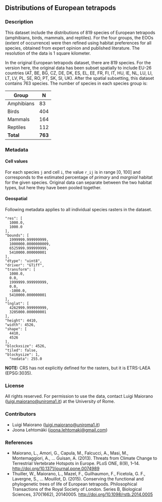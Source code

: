 ## Distributions of European tetrapods

### Description

This dataset include the distributions of 819 species of European tetrapods (amphibians, birds, mammals, and reptiles). For the four groups, the EOOs (extent of occurrence) were then refined using habitat preferences for all species, obtained from expert opinion and published literature. The resolution of the data is 1 square kilometer.

In the original European tetrapods dataset, there are 819 species. For the version here, the original data has been subset spatially to include EU-26 countries (AT, BE, BG, CZ, DE, DK, ES, EL, EE, FR, FI, IT, HU, IE, NL, LU, LI, LT, LV, PL, SE, RO, PT, SK, SI, UK). After the spatial subsetting, this dataset contains 763 species. The number of species in each species group is:

| Group      | N       |
|------------|---------|
| Amphibians | 83      |
| Birds      | 404     |
| Mammals    | 164     |
| Reptiles   | 112     |
| **Total**  | **763** |

### Metadata

#### Cell values

For each species `j` and cell `i`, the value `r_ij` is in range [0, 100] and corresponds to the estimated percentage of *primary* and *margnial* habitat for the given species. Original data can separate between the two habitat types, but here they have been pooled together.

#### Geospatial

Following metadata applies to all individual species rasters in the dataset.

```
"res": [
  1000.0,
  1000.0
],
"bounds": [
  1999999.999999999,
  1000000.0000000009,
  6525999.999999999,
  5410000.000000001
],
"dtype": "uint8",
"driver": "GTiff",
"transform": [
  1000.0,
  0.0,
  1999999.999999999,
  0.0,
  -1000.0,
  5410000.000000001
],
"lnglat": [
  4262999.999999999,
  3205000.000000001
],
"height": 4410,
"width": 4526,
"shape": [
  4410,
  4526
],
"blockxsize": 4526,
"tiled": false,
"blockysize": 1,
  "nodata": 255.0

```

**NOTE:** CRS has not explicitly defined for the rasters, but it is ETRS-LAEA
(EPSG:3035).

### License

All rights reserved. For permission to use the data, contact Luigi Maiorano (<luigi.maiorano@uniroma1.it>) at the University of Rome.

### Contributors

+ Luigi Maiorano (<luigi.maiorano@uniroma1.it>)
+ Joona Lehtomäki (<joona.lehtomaki@gmail.com>)

### References

+ Maiorano, L., Amori, G., Capula, M., Falcucci, A., Masi, M., Montemaggiori, A., … Guisan, A. (2013). Threats from Climate Change to Terrestrial Vertebrate Hotspots in Europe. PLoS ONE, 8(9), 1–14. http://doi.org/10.1371/journal.pone.0074989
+ Thuiller, W., Maiorano, L., Mazel, F., Guilhaumon, F., Ficetola, G. F., Lavergne, S., … Mouillot, D. (2015). Conserving the functional and phylogenetic trees of life of European tetrapods. Philosophical Transactions of the Royal Society of London. Series B, Biological Sciences, 370(1662), 20140005. http://doi.org/10.1098/rstb.2014.0005
